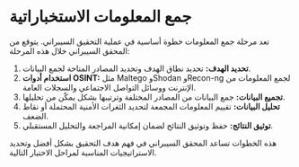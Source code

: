 # جمع المعلومات الاستخباراتية

تعد مرحلة جمع المعلومات خطوة أساسية في عملية التحقيق السيبراني. يتوقع من المحقق السيبراني خلال هذه المرحلة:

1. **تحديد الهدف:** تحديد نطاق الهدف وتحديد المصادر المتاحة لجمع البيانات.
2. **استخدام أدوات OSINT:** مثل Maltego وShodan وRecon-ng لجمع المعلومات من الإنترنت ووسائل التواصل الاجتماعي والسجلات العامة.
3. **تجميع البيانات:** جمع البيانات من المصادر المختلفة وترتيبها بشكل يمكّن من تحليلها.
4. **تحليل البيانات:** تقييم المعلومات المجمعة لتحديد الثغرات الأمنية المحتملة أو نقاط الضعف.
5. **توثيق النتائج:** حفظ وتوثيق النتائج لضمان إمكانية المراجعة والتحليل المستقبلي.

هذه الخطوات تساعد المحقق السيبراني في فهم هدف التحقيق بشكل أفضل وتحديد الاستراتيجيات المناسبة لمراحل الاختبار التالية.